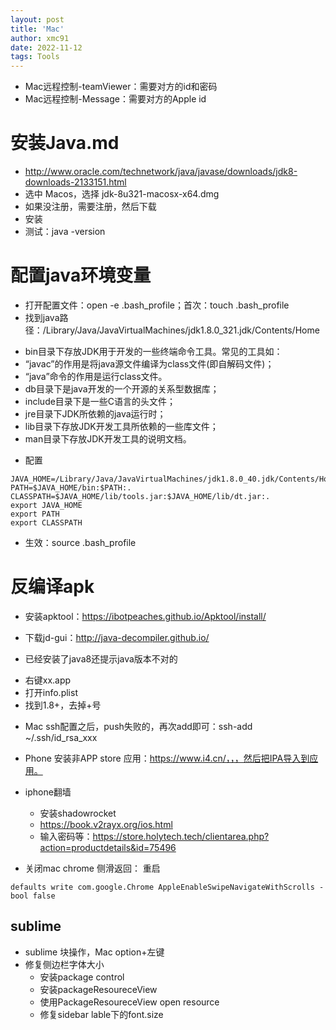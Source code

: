 ```yaml
---
layout: post
title: 'Mac'
author: xmc91
date: 2022-11-12
tags: Tools 
---
```


+ Mac远程控制-teamViewer：需要对方的id和密码
+ Mac远程控制-Message：需要对方的Apple id

# 安装Java.md

+ http://www.oracle.com/technetwork/java/javase/downloads/jdk8-downloads-2133151.html
+ 选中 Macos，选择 jdk-8u321-macosx-x64.dmg
+ 如果没注册，需要注册，然后下载
+ 安装
+ 测试：java -version

# 配置java环境变量

+ 打开配置文件：open -e .bash_profile；首次：touch .bash_profile
+ 找到java路径：/Library/Java/JavaVirtualMachines/jdk1.8.0_321.jdk/Contents/Home

 - bin目录下存放JDK用于开发的一些终端命令工具。常见的工具如：
 - “javac”的作用是将java源文件编译为class文件(即自解码文件)；
 - “java”命令的作用是运行class文件。
 - db目录下是java开发的一个开源的关系型数据库；
 - include目录下是一些C语言的头文件；
 - jre目录下JDK所依赖的java运行时；
 - lib目录下存放JDK开发工具所依赖的一些库文件；
 - man目录下存放JDK开发工具的说明文档。

+ 配置

```
JAVA_HOME=/Library/Java/JavaVirtualMachines/jdk1.8.0_40.jdk/Contents/Home
PATH=$JAVA_HOME/bin:$PATH:.
CLASSPATH=$JAVA_HOME/lib/tools.jar:$JAVA_HOME/lib/dt.jar:.
export JAVA_HOME
export PATH
export CLASSPATH
```

+ 生效：source .bash_profile

# 反编译apk

+ 安装apktool：https://ibotpeaches.github.io/Apktool/install/
+ 下载jd-gui：http://java-decompiler.github.io/

+ 已经安装了java8还提示java版本不对的

 - 右键xx.app
 - 打开info.plist
 - 找到1.8+，去掉+号



+ Mac  ssh配置之后，push失败的，再次add即可：ssh-add ~/.ssh/id_rsa_xxx

+ Phone 安装非APP store 应用：https://www.i4.cn/，，，然后把IPA导入到应用。

+ iphone翻墙

  - 安装shadowrocket
  - https://book.v2rayx.org/ios.html
  - 输入密码等：https://store.holytech.tech/clientarea.php?action=productdetails&id=75496

+ 关闭mac chrome 侧滑返回：
重启
```
defaults write com.google.Chrome AppleEnableSwipeNavigateWithScrolls -bool false

```
## sublime
+ sublime  块操作，Mac option+左键 
+ 修复侧边栏字体大小
  - 安装package control
  - 安装packageResoureceView
  - 使用PackageResoureceView open resource
  - 修复sidebar lable下的font.size

    









